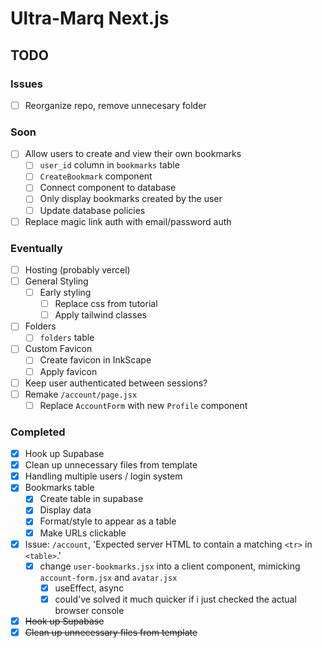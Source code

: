 # Ultra-Marq Next.js

## TODO

### Issues

- [ ] Reorganize repo, remove unnecesary folder

### Soon

- [ ] Allow users to create and view their own bookmarks
  - [ ] `user_id` column in `bookmarks` table
  - [ ] `CreateBookmark` component
  - [ ] Connect component to database
  - [ ] Only display bookmarks created by the user
  - [ ] Update database policies
- [ ] Replace magic link auth with email/password auth

### Eventually

- [ ] Hosting (probably vercel)
- [ ] General Styling
  - [ ] Early styling
    - [ ] Replace css from tutorial
    - [ ] Apply tailwind classes
- [ ] Folders
  - [ ] `folders` table
- [ ] Custom Favicon
  - [ ] Create favicon in InkScape
  - [ ] Apply favicon
- [ ] Keep user authenticated between sessions?
- [ ] Remake `/account/page.jsx`
  - [ ] Replace `AccountForm` with new `Profile` component

### Completed

- [x] Hook up Supabase
- [x] Clean up unnecessary files from template
- [x] Handling multiple users / login system
- [x] Bookmarks table
  - [x] Create table in supabase
  - [x] Display data
  - [x] Format/style to appear as a table
  - [x] Make URLs clickable
- [x] Issue: `/account`, 'Expected server HTML to contain a matching `<tr>` in `<table>`.'
  - [x] change `user-bookmarks.jsx` into a client component, mimicking `account-form.jsx` and `avatar.jsx`
    - [x] useEffect, async
    - [x] could've solved it much quicker if i just checked the actual browser console
- [x] ~~Hook up Supabase~~
- [x] ~~Clean up unnecessary files from template~~
